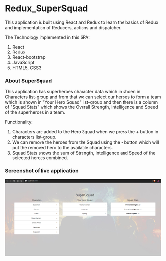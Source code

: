 # Redux_SuperSquad

This  application is built using React and Redux to learn the basics of Redux and implementation of Reducers, actions and dispatcher.

The Technology implemented in this SPA:
1. React
2. Redux
3. React-bootstrap
4. JavaScript
5. HTML5, CSS3

### About SuperSquad
This application has superheroes character data which in shoen in Characters list-group and from that we can select our heroes to form a team which is shown in "Your Hero Squad" list-group and then there is a column of "Squad Stats" which shows the Overall Strength, intelligence and Speed of the superheroes in a team.

Functionality:
1. Characters are added to the Hero Squad when we press the + button in characters list-group.
2. We can remove the heroes from the Squad using the - button which will put the removed hero to the available characters.
3. Squad Stats shows the sum of Strength, Intelligence and Speed of the selected heroes combined.

### Screenshot of live application
![SuperSquad Live](https://raw.githubusercontent.com/Prabhjotsumman/Redux_SuperSquad/master/screenshots/homepage.PNG)


